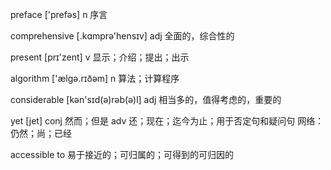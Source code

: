 preface ['prefəs] n 序言

comprehensive [.kɑmprə'hensɪv] adj 全面的，综合性的

present [prɪ'zent] v 显示；介绍；提出；出示

algorithm ['ælɡə.rɪðəm] n 算法；计算程序

considerable  [kən'sɪd(ə)rəb(ə)l] adj 相当多的，值得考虑的，重要的

yet [jet] conj 然而；但是 adv 还；现在；迄今为止；用于否定句和疑问句 网络：仍然；尚；已经

accessible to 易于接近的；可归属的；可得到的可归因的
